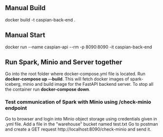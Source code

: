 ## Manual Build

docker build -t caspian-back-end . 

## Manual Start

docker run --name caspian-api --rm -p 8090:8090 -it caspian-back-end

## Run Spark, Minio and Server together
Go into the root folder where docker-compose.yml file is located.
Run **docker-compose up --build**. 
This will fetch docker images of spark-iceberg, minio and build image for the FastAPI 
backend server. To stop all the container run **docker-compose down**.
### Test communication of Spark with Minio using /check-minio endpoint
Go to browser and login into Minio object storage using credentials given in .yml file.
Add a file in the "warehouse" bucket named test.txt
Go to postman and create a GET request http://localhost:8090/check-minio and send it.
